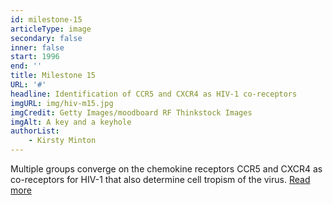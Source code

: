 ```yaml
---
id: milestone-15
articleType: image
secondary: false
inner: false
start: 1996 
end: ''
title: Milestone 15
URL: '#'
headline: Identification of CCR5 and CXCR4 as HIV-1 co-receptors
imgURL: img/hiv-m15.jpg
imgCredit: Getty Images/moodboard RF Thinkstock Images
imgAlt: A key and a keyhole 
authorList:
    - Kirsty Minton
---
```

Multiple groups converge on the chemokine receptors CCR5 and CXCR4 as co-receptors for HIV-1 that also determine cell tropism of the virus. <a href="#">Read more</a>
